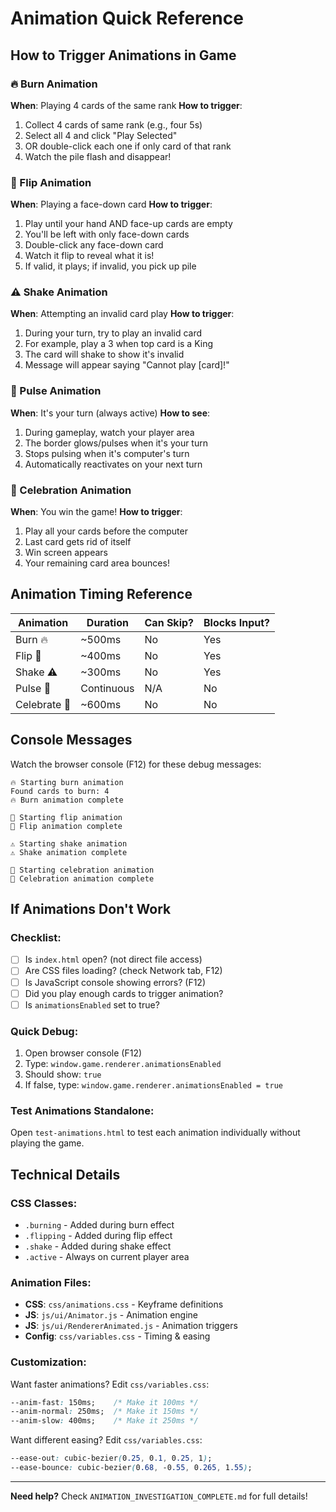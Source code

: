 # Animation Quick Reference

## How to Trigger Animations in Game

### 🔥 Burn Animation
**When**: Playing 4 cards of the same rank
**How to trigger**:
1. Collect 4 cards of same rank (e.g., four 5s)
2. Select all 4 and click "Play Selected"
3. OR double-click each one if only card of that rank
4. Watch the pile flash and disappear!

### 🔄 Flip Animation  
**When**: Playing a face-down card
**How to trigger**:
1. Play until your hand AND face-up cards are empty
2. You'll be left with only face-down cards
3. Double-click any face-down card
4. Watch it flip to reveal what it is!
5. If valid, it plays; if invalid, you pick up pile

### ⚠️ Shake Animation
**When**: Attempting an invalid card play
**How to trigger**:
1. During your turn, try to play an invalid card
2. For example, play a 3 when top card is a King
3. The card will shake to show it's invalid
4. Message will appear saying "Cannot play [card]!"

### 💫 Pulse Animation
**When**: It's your turn (always active)
**How to see**:
1. During gameplay, watch your player area
2. The border glows/pulses when it's your turn
3. Stops pulsing when it's computer's turn
4. Automatically reactivates on your next turn

### 🎉 Celebration Animation
**When**: You win the game!
**How to trigger**:
1. Play all your cards before the computer
2. Last card gets rid of itself
3. Win screen appears
4. Your remaining card area bounces!

## Animation Timing Reference

| Animation | Duration | Can Skip? | Blocks Input? |
|-----------|----------|-----------|---------------|
| Burn 🔥 | ~500ms | No | Yes |
| Flip 🔄 | ~400ms | No | Yes |
| Shake ⚠️ | ~300ms | No | Yes |
| Pulse 💫 | Continuous | N/A | No |
| Celebrate 🎉 | ~600ms | No | No |

## Console Messages

Watch the browser console (F12) for these debug messages:

```
🔥 Starting burn animation
Found cards to burn: 4
🔥 Burn animation complete

🔄 Starting flip animation
🔄 Flip animation complete

⚠️ Starting shake animation
⚠️ Shake animation complete

🎉 Starting celebration animation
🎉 Celebration animation complete
```

## If Animations Don't Work

### Checklist:
- [ ] Is `index.html` open? (not direct file access)
- [ ] Are CSS files loading? (check Network tab, F12)
- [ ] Is JavaScript console showing errors? (F12)
- [ ] Did you play enough cards to trigger animation?
- [ ] Is `animationsEnabled` set to true?

### Quick Debug:
1. Open browser console (F12)
2. Type: `window.game.renderer.animationsEnabled`
3. Should show: `true`
4. If false, type: `window.game.renderer.animationsEnabled = true`

### Test Animations Standalone:
Open `test-animations.html` to test each animation individually without playing the game.

## Technical Details

### CSS Classes:
- `.burning` - Added during burn effect
- `.flipping` - Added during flip effect
- `.shake` - Added during shake effect
- `.active` - Always on current player area

### Animation Files:
- **CSS**: `css/animations.css` - Keyframe definitions
- **JS**: `js/ui/Animator.js` - Animation engine
- **JS**: `js/ui/RendererAnimated.js` - Animation triggers
- **Config**: `css/variables.css` - Timing & easing

### Customization:
Want faster animations? Edit `css/variables.css`:
```css
--anim-fast: 150ms;    /* Make it 100ms */
--anim-normal: 250ms;  /* Make it 150ms */
--anim-slow: 400ms;    /* Make it 250ms */
```

Want different easing? Edit `css/variables.css`:
```css
--ease-out: cubic-bezier(0.25, 0.1, 0.25, 1);
--ease-bounce: cubic-bezier(0.68, -0.55, 0.265, 1.55);
```

---

**Need help?** Check `ANIMATION_INVESTIGATION_COMPLETE.md` for full details!
